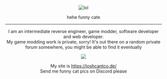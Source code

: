 <p align="center">
  <img src="nyan-ming.gif" alt="lol" />
</p>

<p align="center">
  hehe funny cate
</p>

---

<p align="center">
  I am an intermediate reverse engineer, game modder, software developer and web developer.
  <br>
  My game modding work is private, sorry! It's out there on a random private forum somewhere, you might be able to find it eventually
</p>

<p align="center">
  <img src="https://discord.c99.nl/widget/theme-1/237025099062968320.png"/>
</p>

<p align="center">
  My site is <a href="https://joshcantco.de/" target="_blank">https://joshcantco.de/</a>
  <br>
  Send me funny cat pics on Discord please
</p>
